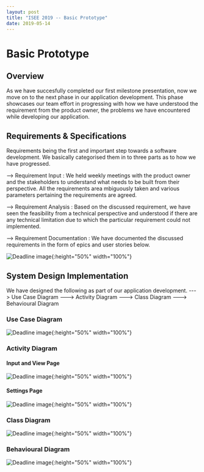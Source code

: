 ```yaml
---
layout: post
title: "ISEE 2019 -- Basic Prototype"
date: 2019-05-14
---
```


# Basic Prototype

## Overview

As we have succesfully completed our first milestone presentation, now we move on to the next phase in our application development.
This phase showcases our team effort in progressing with how we have understood the requirement from the product owner, the problems we have encountered while developing our application.

## Requirements & Specifications

Requirements being the first and important step towards a software development. We basically categorised them in to three parts as to how we have progressed.

 --> Requirement Input : We held weekly meetings with the product owner and the stakeholders to understand what needs to be built from          their perspective. All the requirements area mbiguously taken and various parameters pertaining the requirements are agreed.
 
 
 --> Requirement Analysis : Based on the discussed requirement, we have seen the feasibility from a technical perspective and understood if      there are any technical limitation due to which the particular requirement could not implemented.
 
 
 --> Requirement Documentation : We have documented the discussed requirements in the form of epics and user stories below. 
 
 
![Deadline image]({{site.baseurl}}/images/Userstories.png "User Stories"){:height="50%" width="100%"}

## System Design Implementation

We have designed the following as part of our application development.
      ---> Use Case Diagram
      ---> Activity Diagram
      ---> Class Diagram
      ---> Behavioural Diagram

### Use Case Diagram

![Deadline image]({{site.baseurl}}/images/Usecase.png "User Stories"){:height="50%" width="100%"}

### Activity Diagram

#### Input and View Page

![Deadline image]({{site.baseurl}}/images/ActivityDiagram1.png "User Stories"){:height="50%" width="100%"}

#### Settings Page

![Deadline image]({{site.baseurl}}/images/ActivityDiagram2.png "User Stories"){:height="50%" width="100%"}

### Class Diagram

![Deadline image]({{site.baseurl}}/images/Classdiagram.png "User Stories"){:height="50%" width="100%"}

### Behavioural Diagram

![Deadline image]({{site.baseurl}}/images/Behaviouraldiagram.png "User Stories"){:height="50%" width="100%"}
